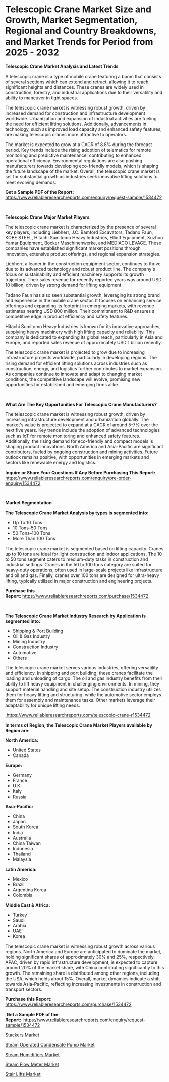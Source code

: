 <p><h1>Telescopic Crane Market Size and Growth, Market Segmentation, Regional and Country Breakdowns, and Market Trends for Period from 2025 -  2032</h1></p><p><strong>Telescopic Crane Market Analysis and Latest Trends</strong></p>
<p><p>A telescopic crane is a type of mobile crane featuring a boom that consists of several sections which can extend and retract, allowing it to reach significant heights and distances. These cranes are widely used in construction, forestry, and industrial applications due to their versatility and ability to maneuver in tight spaces.</p><p>The telescopic crane market is witnessing robust growth, driven by increased demand for construction and infrastructure development worldwide. Urbanization and expansion of industrial activities are fueling the need for efficient lifting solutions. Additionally, advancements in technology, such as improved load capacity and enhanced safety features, are making telescopic cranes more attractive to operators.</p><p>The market is expected to grow at a CAGR of 8.8% during the forecast period. Key trends include the rising adoption of telematics for remote monitoring and predictive maintenance, contributing to enhanced operational efficiency. Environmental regulations are also pushing manufacturers towards developing eco-friendly models, which is shaping the future landscape of the market. Overall, the telescopic crane market is set for substantial growth as industries seek innovative lifting solutions to meet evolving demands.</p></p>
<p><strong>Get a Sample PDF of the Report:&nbsp;</strong> <a href="https://www.reliableresearchreports.com/enquiry/request-sample/1534472?utm_campaign=32&utm_medium=2&utm_source=Github&utm_content=ia&utm_term=17022025&utm_id=telescopic-crane">https://www.reliableresearchreports.com/enquiry/request-sample/1534472</a></p>
<p>&nbsp;</p>
<p><strong>Telescopic Crane Major Market Players</strong></p>
<p><p>The telescopic crane market is characterized by the presence of several key players, including Liebherr, J.C. Bamford Excavators, Tadano Faun, KOBE STEEL, Hitachi Sumitomo Heavy Industries, Elliott Equipment, Xuzhou Yamar Equipment, Bocker Maschinenwerke, and MEDIACO LEVAGE. These companies have established significant market positions through innovation, extensive product offerings, and regional expansion strategies.</p><p>Liebherr, a leader in the construction equipment sector, continues to thrive due to its advanced technology and robust product line. The company's focus on sustainability and efficient machinery supports its growth trajectory. Their sales revenue for recently reported years was around USD 10 billion, driven by strong demand for lifting equipment.</p><p>Tadano Faun has also seen substantial growth, leveraging its strong brand and experience in the mobile crane sector. It focuses on enhancing service offerings and expanding its footprint in emerging markets, with revenue estimates nearing USD 800 million. Their commitment to R&D ensures a competitive edge in product efficiency and safety features.</p><p>Hitachi Sumitomo Heavy Industries is known for its innovative approaches, supplying heavy machinery with high lifting capacity and reliability. This company is dedicated to expanding its global reach, particularly in Asia and Europe, and reported sales revenue of approximately USD 1 billion recently.</p><p>The telescopic crane market is projected to grow due to increasing infrastructure projects worldwide, particularly in developing regions. The rising demand for efficient lifting solutions across industries such as construction, energy, and logistics further contributes to market expansion. As companies continue to innovate and adapt to changing market conditions, the competitive landscape will evolve, promising new opportunities for established and emerging firms alike.</p></p>
<p>&nbsp;</p>
<p><strong>What Are The Key Opportunities For Telescopic Crane Manufacturers?</strong></p>
<p><p>The telescopic crane market is witnessing robust growth, driven by increasing infrastructure development and urbanization globally. The market's value is projected to expand at a CAGR of around 5-7% over the next five years. Key trends include the adoption of advanced technologies such as IoT for remote monitoring and enhanced safety features. Additionally, the rising demand for eco-friendly and compact models is shaping product innovations. North America and Asia-Pacific are significant contributors, fueled by ongoing construction and mining activities. Future outlook remains positive, with opportunities in emerging markets and sectors like renewable energy and logistics.</p></p>
<p><strong>Inquire or Share Your Questions If Any Before Purchasing This Report:</strong> <a href="https://www.reliableresearchreports.com/enquiry/pre-order-enquiry/1534472?utm_campaign=32&utm_medium=2&utm_source=Github&utm_content=ia&utm_term=17022025&utm_id=telescopic-crane">https://www.reliableresearchreports.com/enquiry/pre-order-enquiry/1534472</a></p>
<p>&nbsp;</p>
<p><strong>Market Segmentation</strong></p>
<p><strong>The Telescopic Crane Market Analysis by types is segmented into:</strong></p>
<p><ul><li>Up To 10 Tons</li><li>10 Tons–50 Tons</li><li>50 Tons–100 Tons</li><li>More Than 100 Tons</li></ul></p>
<p><p>The telescopic crane market is segmented based on lifting capacity. Cranes up to 10 tons are ideal for light construction and indoor applications. The 10 to 50 tons segment caters to medium-duty tasks in construction and industrial settings. Cranes in the 50 to 100 tons category are suited for heavy-duty operations, often used in large-scale projects like infrastructure and oil and gas. Finally, cranes over 100 tons are designed for ultra-heavy lifting, typically utilized in major construction and engineering projects.</p></p>
<p><strong>Purchase this Report:&nbsp;</strong><a href="https://www.reliableresearchreports.com/purchase/1534472?utm_campaign=32&utm_medium=2&utm_source=Github&utm_content=ia&utm_term=17022025&utm_id=telescopic-crane">https://www.reliableresearchreports.com/purchase/1534472</a></p>
<p>&nbsp;</p>
<p><strong>The Telescopic Crane Market Industry Research by Application is segmented into:</strong></p>
<p><ul><li>Shipping & Port Building</li><li>Oil & Gas Industry</li><li>Mining Industry</li><li>Construction Industry</li><li>Automotive</li><li>Others</li></ul></p>
<p><p>The telescopic crane market serves various industries, offering versatility and efficiency. In shipping and port building, these cranes facilitate the loading and unloading of cargo. The oil and gas industry benefits from their ability to lift heavy equipment in challenging environments. In mining, they support material handling and site setup. The construction industry utilizes them for heavy lifting and structuring, while the automotive sector employs them for assembly and maintenance tasks. Other markets leverage their adaptability for unique lifting needs.</p></p>
<p><a href="https://www.reliableresearchreports.com/telescopic-crane-r1534472?utm_campaign=32&utm_medium=2&utm_source=Github&utm_content=ia&utm_term=17022025&utm_id=telescopic-crane">&nbsp;https://www.reliableresearchreports.com/telescopic-crane-r1534472</a></p>
<p><strong>In terms of Region, the Telescopic Crane Market Players available by Region are:</strong></p>
<p>
    <p> <strong> North America: </strong>
        <ul>
            <li>United States</li>
            <li>Canada</li>
        </ul>
        </p> 
    <p> <strong> Europe: </strong>
        <ul>
            <li>Germany</li>
            <li>France</li>
            <li>U.K.</li>
            <li>Italy</li>
            <li>Russia</li>
        </ul>
        </p> 
    <p> <strong> Asia-Pacific: </strong>
        <ul>
            <li>China</li>
            <li>Japan</li>
            <li>South Korea</li>
            <li>India</li>
            <li>Australia</li>
            <li>China Taiwan</li>
            <li>Indonesia</li>
            <li>Thailand</li>
            <li>Malaysia</li>
        </ul>
        </p> 
    <p> <strong> Latin America: </strong>
        <ul>
            <li>Mexico</li>
            <li>Brazil</li>
            <li>Argentina Korea</li>
            <li>Colombia</li>
        </ul>
        </p> 
    <p> <strong> Middle East & Africa: </strong>
        <ul>
            <li>Turkey</li>
            <li>Saudi</li>
            <li>Arabia</li>
            <li>UAE</li>
            <li>Korea</li>
        </ul>
    </p>
    </p>
<p><p>The telescopic crane market is witnessing robust growth across various regions. North America and Europe are anticipated to dominate the market, holding significant shares of approximately 30% and 25%, respectively. APAC, driven by rapid infrastructure development, is expected to capture around 20% of the market share, with China contributing significantly to this growth. The remaining share is distributed among other regions, including the USA, which holds about 15%. Overall, market dynamics indicate a shift towards Asia-Pacific, reflecting increasing investments in construction and transport sectors.</p></p>
<p><strong>Purchase this Report: </strong><a href="https://www.reliableresearchreports.com/purchase/1534472?utm_campaign=32&utm_medium=2&utm_source=Github&utm_content=ia&utm_term=17022025&utm_id=telescopic-crane">https://www.reliableresearchreports.com/purchase/1534472</a></p>
<p>&nbsp;<strong>Get a Sample PDF of the Report:&nbsp;&nbsp;</strong><a href="https://www.reliableresearchreports.com/enquiry/request-sample/1534472?utm_campaign=32&utm_medium=2&utm_source=Github&utm_content=ia&utm_term=17022025&utm_id=telescopic-crane">https://www.reliableresearchreports.com/enquiry/request-sample/1534472</a></p>
<p><strong></strong></p>
<p><p><a href="https://github.com/pimanoruman/Market-Research-Report-List-1/blob/main/stackers-market.md?utm_campaign=32&utm_medium=2&utm_source=Github&utm_content=ia&utm_term=17022025&utm_id=telescopic-crane">Stackers Market</a></p><p><a href="https://github.com/balapopepi/Market-Research-Report-List-1/blob/main/steam-operated-condensate-pump-market.md?utm_campaign=32&utm_medium=2&utm_source=Github&utm_content=ia&utm_term=17022025&utm_id=telescopic-crane">Steam Operated Condensate Pump Market</a></p><p><a href="https://github.com/tashipmhuiri/Market-Research-Report-List-1/blob/main/steam-humidifiers-market.md?utm_campaign=32&utm_medium=2&utm_source=Github&utm_content=ia&utm_term=17022025&utm_id=telescopic-crane">Steam Humidifiers Market</a></p><p><a href="https://github.com/akrachveslov/Market-Research-Report-List-1/blob/main/steam-flow-meter-market.md?utm_campaign=32&utm_medium=2&utm_source=Github&utm_content=ia&utm_term=17022025&utm_id=telescopic-crane">Steam Flow Meter Market</a></p><p><a href="https://github.com/adyawafurber1/Market-Research-Report-List-1/blob/main/stair-lifts-market.md?utm_campaign=32&utm_medium=2&utm_source=Github&utm_content=ia&utm_term=17022025&utm_id=telescopic-crane">Stair Lifts Market</a></p></p>